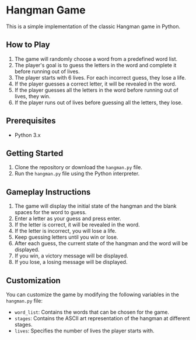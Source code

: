 # Hangman Game

This is a simple implementation of the classic Hangman game in Python.

## How to Play

1. The game will randomly choose a word from a predefined word list.
2. The player's goal is to guess the letters in the word and complete it before running out of lives.
3. The player starts with 6 lives. For each incorrect guess, they lose a life.
4. If the player guesses a correct letter, it will be revealed in the word.
5. If the player guesses all the letters in the word before running out of lives, they win.
6. If the player runs out of lives before guessing all the letters, they lose.

## Prerequisites

- Python 3.x

## Getting Started

1. Clone the repository or download the `hangman.py` file.
2. Run the `hangman.py` file using the Python interpreter.

## Gameplay Instructions

1. The game will display the initial state of the hangman and the blank spaces for the word to guess.
2. Enter a letter as your guess and press enter.
3. If the letter is correct, it will be revealed in the word.
4. If the letter is incorrect, you will lose a life.
5. Keep guessing letters until you win or lose.
6. After each guess, the current state of the hangman and the word will be displayed.
7. If you win, a victory message will be displayed.
8. If you lose, a losing message will be displayed.

## Customization

You can customize the game by modifying the following variables in the `hangman.py` file:

- `word_list`: Contains the words that can be chosen for the game.
- `stages`: Contains the ASCII art representation of the hangman at different stages.
- `lives`: Specifies the number of lives the player starts with.

